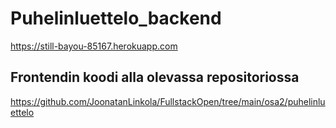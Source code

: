 # Puhelinluettelo_backend

https://still-bayou-85167.herokuapp.com

## Frontendin koodi alla olevassa repositoriossa

https://github.com/JoonatanLinkola/FullstackOpen/tree/main/osa2/puhelinluettelo